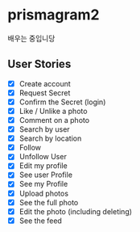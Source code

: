 # prismagram2

배우는 중입니당

## User Stories

-   [x] Create account
-   [x] Request Secret
-   [x] Confirm the Secret (login)
-   [x] Like / Unlike a photo
-   [x] Comment on a photo
-   [x] Search by user
-   [x] Search by location
-   [x] Follow
-   [x] Unfollow User
-   [x] Edit my profile
-   [x] See user Profile
-   [x] See my Profile
-   [x] Upload photos
-   [x] See the full photo
-   [x] Edit the photo (including deleting)
-   [x] See the feed

